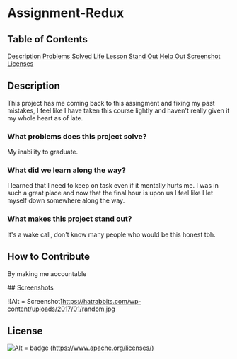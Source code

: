 # Assignment-Redux

## Table of Contents
[Description](#description)
[Problems Solved](#solved)
[Life Lesson](#lesson)
[Stand Out](#stand)
[Help Out](#help)
[Screenshot](#screenshot)
[Licenses](#license)


## Description


<a name="description"> This project has me coming back to this assingment and fixing my past mistakes, I feel like I have taken this course lightly and haven't really given it my whole heart as of late.

### What problems does this project solve?

<a name="solved"> My inability to graduate.

### What did we learn along the way?

<a name="lesson"> I learned that I need to keep on task even if it mentally hurts me. I was in such a great place and now that the final hour is upon us I feel like I let myself down somewhere along the way.

### What makes this project stand out?

<a name="description"> It's a wake call, don't know many people who would be this honest tbh.

## How to Contribute

<a name="help"> By making me accountable

<a name="screenshot"> ## Screenshots

![Alt = Screenshot]https://hatrabbits.com/wp-content/uploads/2017/01/random.jpg

## License

![Alt = badge](https://img.shields.io/badge/license-Apache-blue) (https://www.apache.org/licenses/)

